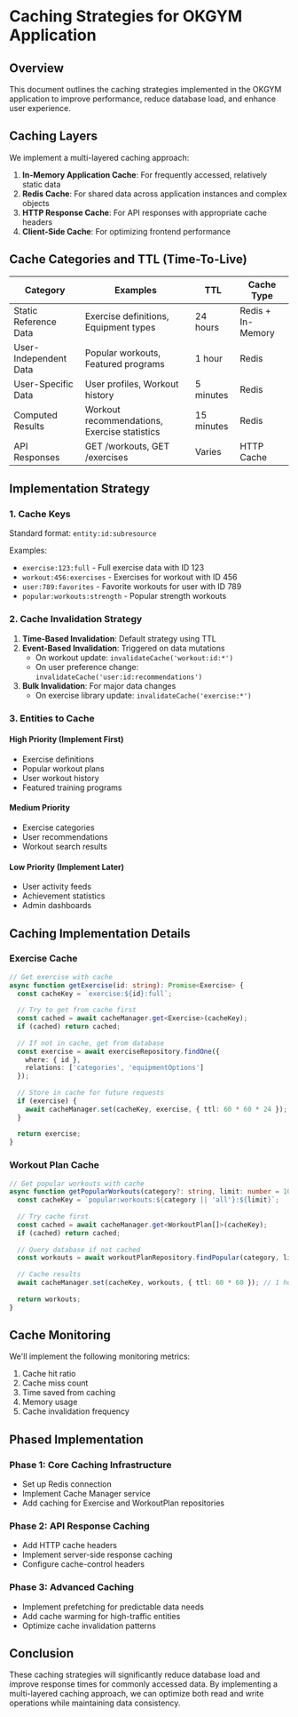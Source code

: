 # Caching Strategies for OKGYM Application

## Overview

This document outlines the caching strategies implemented in the OKGYM application to improve performance, reduce database load, and enhance user experience.

## Caching Layers

We implement a multi-layered caching approach:

1. **In-Memory Application Cache**: For frequently accessed, relatively static data
2. **Redis Cache**: For shared data across application instances and complex objects
3. **HTTP Response Cache**: For API responses with appropriate cache headers
4. **Client-Side Cache**: For optimizing frontend performance

## Cache Categories and TTL (Time-To-Live)

| Category | Examples | TTL | Cache Type |
|----------|----------|-----|------------|
| Static Reference Data | Exercise definitions, Equipment types | 24 hours | Redis + In-Memory |
| User-Independent Data | Popular workouts, Featured programs | 1 hour | Redis |
| User-Specific Data | User profiles, Workout history | 5 minutes | Redis |
| Computed Results | Workout recommendations, Exercise statistics | 15 minutes | Redis |
| API Responses | GET /workouts, GET /exercises | Varies | HTTP Cache |

## Implementation Strategy

### 1. Cache Keys

Standard format: `entity:id:subresource`

Examples:
- `exercise:123:full` - Full exercise data with ID 123
- `workout:456:exercises` - Exercises for workout with ID 456
- `user:789:favorites` - Favorite workouts for user with ID 789
- `popular:workouts:strength` - Popular strength workouts

### 2. Cache Invalidation Strategy

1. **Time-Based Invalidation**: Default strategy using TTL
2. **Event-Based Invalidation**: Triggered on data mutations
   - On workout update: `invalidateCache('workout:id:*')`
   - On user preference change: `invalidateCache('user:id:recommendations')`
3. **Bulk Invalidation**: For major data changes
   - On exercise library update: `invalidateCache('exercise:*')`

### 3. Entities to Cache

#### High Priority (Implement First)
- Exercise definitions
- Popular workout plans
- User workout history
- Featured training programs

#### Medium Priority
- Exercise categories 
- User recommendations
- Workout search results

#### Low Priority (Implement Later)
- User activity feeds
- Achievement statistics
- Admin dashboards

## Caching Implementation Details

### Exercise Cache

```typescript
// Get exercise with cache
async function getExercise(id: string): Promise<Exercise> {
  const cacheKey = `exercise:${id}:full`;
  
  // Try to get from cache first
  const cached = await cacheManager.get<Exercise>(cacheKey);
  if (cached) return cached;
  
  // If not in cache, get from database
  const exercise = await exerciseRepository.findOne({
    where: { id },
    relations: ['categories', 'equipmentOptions']
  });
  
  // Store in cache for future requests
  if (exercise) {
    await cacheManager.set(cacheKey, exercise, { ttl: 60 * 60 * 24 }); // 24 hours
  }
  
  return exercise;
}
```

### Workout Plan Cache

```typescript
// Get popular workouts with cache
async function getPopularWorkouts(category?: string, limit: number = 10): Promise<WorkoutPlan[]> {
  const cacheKey = `popular:workouts:${category || 'all'}:${limit}`;
  
  // Try cache first
  const cached = await cacheManager.get<WorkoutPlan[]>(cacheKey);
  if (cached) return cached;
  
  // Query database if not cached
  const workouts = await workoutPlanRepository.findPopular(category, limit);
  
  // Cache results
  await cacheManager.set(cacheKey, workouts, { ttl: 60 * 60 }); // 1 hour
  
  return workouts;
}
```

## Cache Monitoring

We'll implement the following monitoring metrics:

1. Cache hit ratio
2. Cache miss count
3. Time saved from caching
4. Memory usage
5. Cache invalidation frequency

## Phased Implementation

### Phase 1: Core Caching Infrastructure
- Set up Redis connection
- Implement Cache Manager service
- Add caching for Exercise and WorkoutPlan repositories

### Phase 2: API Response Caching
- Add HTTP cache headers
- Implement server-side response caching
- Configure cache-control headers

### Phase 3: Advanced Caching
- Implement prefetching for predictable data needs
- Add cache warming for high-traffic entities
- Optimize cache invalidation patterns

## Conclusion

These caching strategies will significantly reduce database load and improve response times for commonly accessed data. By implementing a multi-layered caching approach, we can optimize both read and write operations while maintaining data consistency. 